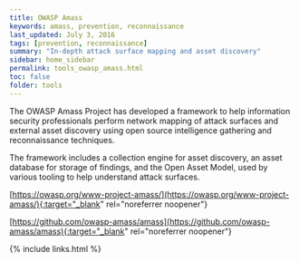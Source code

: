 ```yaml
---
title: OWASP Amass
keywords: amass, prevention, reconnaissance
last_updated: July 3, 2016
tags: [prevention, reconnaissance] 
summary: "In-depth attack surface mapping and asset discovery"
sidebar: home_sidebar
permalink: tools_owasp_amass.html
toc: false
folder: tools
---
```


The OWASP Amass Project has developed a framework to help information security professionals perform network mapping of attack surfaces and external asset discovery using open source intelligence gathering and reconnaissance techniques.

The framework includes a collection engine for asset discovery, an asset database for storage of findings, and the Open Asset Model, used by various tooling to help understand attack surfaces.

[https://owasp.org/www-project-amass/](https://owasp.org/www-project-amass/){:target="_blank" rel="noreferrer noopener"}

[https://github.com/owasp-amass/amass](https://github.com/owasp-amass/amass){:target="_blank" rel="noreferrer noopener"}



{% include links.html %}

